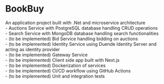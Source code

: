# BookBuy

An application project built with .Net and microservice architecture
<br>	- Auctions Service with PostgreSQL database handling CRUD operations
<br>	- Search Service with MongoDB database handling search functionalities
<br>	- (to be implemented) Bid Service handling bidding on auctions
<br>	- (to be implemented) Identity Service using Duende Identity Server and acting as identity provider
<br>	- (to be implemented) Gateway Service
<br>	- (to be implemented) Client side app built with Next.js
<br>	- (to be implemented) Dockerization of services
<br>	- (to be implemented) CI/CD workflow using GitHub Actions
<br>	- (to be implemented) Unit and integration tests
